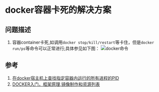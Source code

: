 # docker容器卡死的解决方案

## 问题描述
1. 容器container卡死,如调用`docker stop/kill/restart`等卡住，但是`docker run/ps`等命令可以正常进行;具体参见如下图：
   ![docker命令]('./img/docker容器卡死的解决方案/docker命令.JPG')





## 参考
1. [在docker宿主机上查找指定容器内运行的所有进程的PID](https://www.cnblogs.com/devilwind/p/8612329.html)
2. [DOCKER入门，框架原理,镜像制作和资源列表](https://www.jianshu.com/p/04330a3f2ed9)